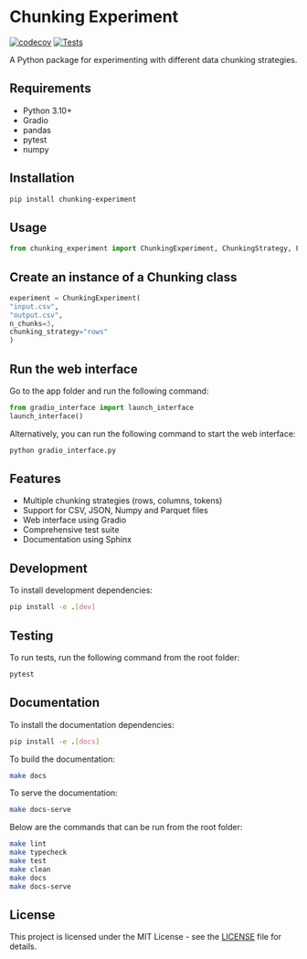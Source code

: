 # Chunking Experiment

[![codecov](https://codecov.io/gh/JohnnyTeutonic/chunking_experiment/branch/main/graph/badge.svg?token=00000000-0000-0000-0000-000000000000)](https://codecov.io/gh/JohnnyTeutonic/chunking_experiment)
[![Tests](https://github.com/JohnnyTeutonic/ChunkingForPandas/actions/workflows/test.yml/badge.svg)](https://github.com/JohnnyTeutonic/ChunkingForPandas/actions/workflows/test.yml)

A Python package for experimenting with different data chunking strategies.

## Requirements

- Python 3.10+
- Gradio
- pandas
- pytest
- numpy

## Installation

```bash
pip install chunking-experiment
```

## Usage

```python
from chunking_experiment import ChunkingExperiment, ChunkingStrategy, FileFormat
```

## Create an instance of a Chunking class

```python
experiment = ChunkingExperiment(
"input.csv",
"output.csv",
n_chunks=3,
chunking_strategy="rows"
)
```

## Run the web interface

Go to the app folder and run the following command:

```python
from gradio_interface import launch_interface
launch_interface()
```

Alternatively, you can run the following command to start the web interface:

```bash
python gradio_interface.py
```

## Features

- Multiple chunking strategies (rows, columns, tokens)
- Support for CSV, JSON, Numpy and Parquet files
- Web interface using Gradio
- Comprehensive test suite
- Documentation using Sphinx

## Development

To install development dependencies:

```bash
pip install -e .[dev]
```

## Testing

To run tests, run the following command from the root folder:

```bash
pytest
```

## Documentation

To install the documentation dependencies:

```bash
pip install -e .[docs]
```

To build the documentation:

```bash
make docs
```

To serve the documentation:

```bash
make docs-serve
```

Below are the commands that can be run from the root folder:

```bash
make lint
make typecheck
make test
make clean
make docs
make docs-serve
```

## License

This project is licensed under the MIT License - see the [LICENSE](LICENSE) file for details.
